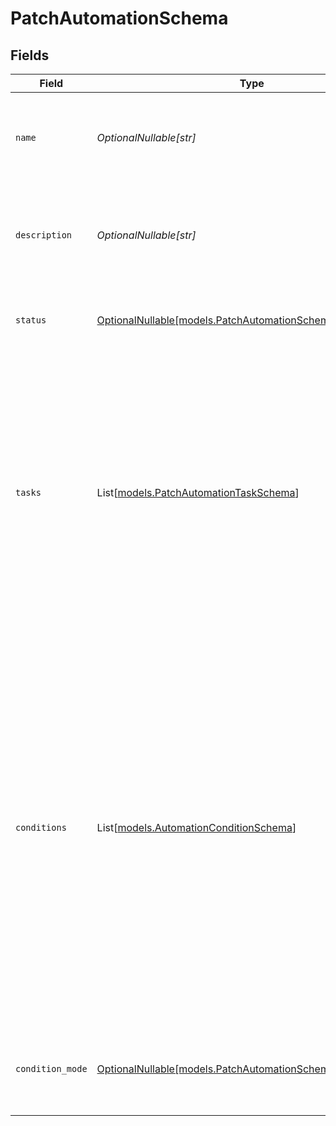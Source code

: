 # PatchAutomationSchema


## Fields

| Field                                                                                                                                                                                                                                                           | Type                                                                                                                                                                                                                                                            | Required                                                                                                                                                                                                                                                        | Description                                                                                                                                                                                                                                                     | Example                                                                                                                                                                                                                                                         |
| --------------------------------------------------------------------------------------------------------------------------------------------------------------------------------------------------------------------------------------------------------------- | --------------------------------------------------------------------------------------------------------------------------------------------------------------------------------------------------------------------------------------------------------------- | --------------------------------------------------------------------------------------------------------------------------------------------------------------------------------------------------------------------------------------------------------------- | --------------------------------------------------------------------------------------------------------------------------------------------------------------------------------------------------------------------------------------------------------------- | --------------------------------------------------------------------------------------------------------------------------------------------------------------------------------------------------------------------------------------------------------------- |
| `name`                                                                                                                                                                                                                                                          | *OptionalNullable[str]*                                                                                                                                                                                                                                         | :heavy_minus_sign:                                                                                                                                                                                                                                              | Name                                                                                                                                                                                                                                                            | {<br/>"summary": "Sample name",<br/>"value": "automation abc"<br/>}                                                                                                                                                                                             |
| `description`                                                                                                                                                                                                                                                   | *OptionalNullable[str]*                                                                                                                                                                                                                                         | :heavy_minus_sign:                                                                                                                                                                                                                                              | Description                                                                                                                                                                                                                                                     | {<br/>"summary": "Sample description",<br/>"value": "automation description"<br/>}                                                                                                                                                                              |
| `status`                                                                                                                                                                                                                                                        | [OptionalNullable[models.PatchAutomationSchemaStatus]](../models/patchautomationschemastatus.md)                                                                                                                                                                | :heavy_minus_sign:                                                                                                                                                                                                                                              | Status                                                                                                                                                                                                                                                          | {<br/>"summary": "Sample status",<br/>"value": "active"<br/>}                                                                                                                                                                                                   |
| `tasks`                                                                                                                                                                                                                                                         | List[[models.PatchAutomationTaskSchema](../models/patchautomationtaskschema.md)]                                                                                                                                                                                | :heavy_minus_sign:                                                                                                                                                                                                                                              | Tasks                                                                                                                                                                                                                                                           | {<br/>"summary": "Sample tasks",<br/>"value": [<br/>{<br/>"task": "Run a data retrieval",<br/>"details": [<br/>{<br/>"ds_id": 456,<br/>"ds_name": "abc"<br/>},<br/>{<br/>"ds_id": 555,<br/>"ds_name": "efg"<br/>}<br/>]<br/>}<br/>]<br/>}                       |
| `conditions`                                                                                                                                                                                                                                                    | List[[models.AutomationConditionSchema](../models/automationconditionschema.md)]                                                                                                                                                                                | :heavy_minus_sign:                                                                                                                                                                                                                                              | Conditions                                                                                                                                                                                                                                                      | {<br/>"summary": "Sample conditions",<br/>"value": [<br/>{<br/>"condition": "at specific time",<br/>"details": {<br/>"frequency": "monthly",<br/>"interval": 1,<br/>"start": "2025-08-06 10:56:20Z",<br/>"until": "2025-09-12 10:56:20Z",<br/>"by_week_day": [<br/>"mo"<br/>],<br/>"by_month_day": [<br/>1,<br/>2<br/>]<br/>}<br/>}<br/>]<br/>} |
| `condition_mode`                                                                                                                                                                                                                                                | [OptionalNullable[models.PatchAutomationSchemaConditionType]](../models/patchautomationschemaconditiontype.md)                                                                                                                                                  | :heavy_minus_sign:                                                                                                                                                                                                                                              | Condition Type                                                                                                                                                                                                                                                  | {<br/>"summary": "Sample condition mode",<br/>"value": "and"<br/>}                                                                                                                                                                                              |